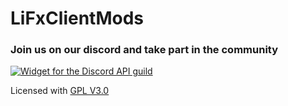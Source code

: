 # LiFxClientMods


### Join us on our discord and take part in the community
[![Widget for the Discord API guild](https://discord.com/api/guilds/779866175134892082/widget.png?style=banner1)](https://discord.gg/EH9b6tqQ4C)



Licensed with
[GPL V3.0](LICENSE)
